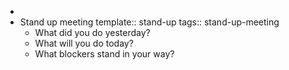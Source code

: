 -
- Stand up meeting
  template:: stand-up
  tags:: stand-up-meeting
	- What did you do yesterday?
	- What will you do today?
	- What blockers stand in your way?